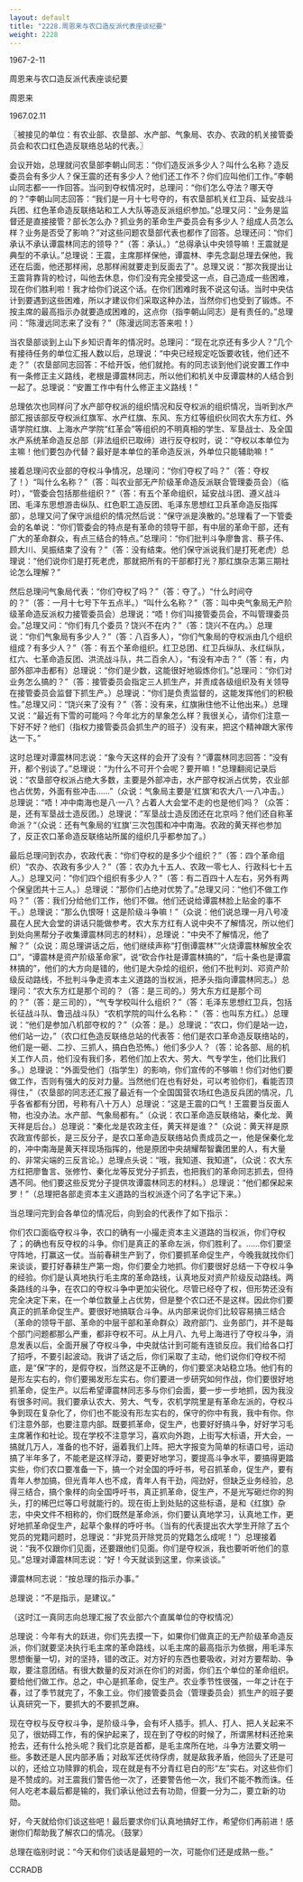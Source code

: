 ```yaml
---
layout: default
title: "2228.周恩来与农口造反派代表座谈纪要"
weight: 2228
---
```


1967-2-11

周恩来与农口造反派代表座谈纪要

周恩来

1967.02.11

〖被接见的单位：有农业部、农垦部、水产部、气象局、农办、农政的机关接管委员会和农口红色造反联络总站的代表。〗

会议开始，总理就问农垦部李朝山同志：“你们造反派多少人？叫什么名称？造反委员会有多少人？保王震的还有多少人？他们还工作不？你们应叫他们工作。”李朝山同志都一一作回答。当问到夺权情况时，总理问：“你们怎么夺法？哪天夺的？”李朝山同志回答：“我们是一月十七号夺的，有农垦部机关红卫兵、延安战斗兵团、红色革命造反联络站和工人大队等造反派组织参加。”总理又问：“业务是监督还是直接接管？部长怎么办？抓业务的革命生产委员会有多少人？组成人员怎么样？业务是否受了影响？”对这些问题农垦部代表也都作了回答。总理还问：“你们承认不承认谭震林同志的领导？”（答：承认。）“总得承认中央领导嘛！王震就是典型的不承认。”总理说：王震，主席那样保他，谭震林、李先念副总理去保他，我还在后面，他还那样闹，总那样闹就要走到反面去了"。总理又说：“那次我提出让王震背靠背的检讨，叫他去休息，你们没有完全接受这一点，自己造成一些困难，现在你们胜利啦！我才给你们说这个话。在你们困难时我不说这句话。当时中央估计到要遇到这些困难，所以才建议你们采取这种办法，当然你们也受到了锻炼。不按主席的最高指示办就要造成困难的，这点你（指李朝山同志）是有责任的。”总理问：“陈漫远同志来了没有？”（陈漫远同志答来啦！）

当农垦部谈到上山下乡知识青年的情况时。总理问：“现在北京还有多少人？”几个有接待任务的单位汇报人数以后，总理说：“中央已经规定吃饭要收钱，他们还不走？”（农垦部同志回答：不给开饭，他们就抢。有的同志谈到他们说安置工作中有一条修正主义路线，老根是谭震林同志，所以他们和机关中反谭震林的人结合到一起了。总理说：“安置工作中有什么修正主义路线！”

总理依次也同样问了水产部夺权派的组织情况和反夺权派的组织情况，当听到水产部汇报该部反夺权派红旗军、水产红旗、东风、东方红等组织伙同农大东方红、外语学院红旗、上海水产学院“红革会”等组织的不明真相的学生、军垦战士、及全国水产系统革命造反总部（非法组织已取缔）进行反夺权时，说：“夺权以本单位为主嘛！他们要包办代替？最好是本单位的革命造反派，外单位只能辅助嘛！”

接着总理问农业部的夺权斗争情况，总理问：“你们夺权了吗？”（答：夺权了！）“叫什么名称？”（答：叫农业部无产阶级革命造反派联合管理委员会）（临时），“管委会包括那些组织？”（答：有五个革命组织，延安战斗团、遵义战斗团、毛泽东思想游击纵队、红色职工造反团、毛泽东思想红卫兵革命造反指挥部），总理又问了保守派组织的情况然后说：“保守派是涣散的。”总理看了一下管委会的名单说：“你们管委会的特点是有革命的领导干部，有中层的革命干部，还有广大的革命群众，有点三结合的特点。”总理问：“你们批判斗争廖鲁言、蔡子伟、顾大川、吴振结束了没有？”（答：没有结束。他们保守派说我们是打死老虎）总理说：“他们说你们是打死老虎，那就把所有的干部都打光？那红旗杂志第三期社论怎么理解？”

然后总理问气象局代表：“你们夺权了吗？”（答：夺了。）“什么时间夺的？”（答：一月十七号下午五点半。）“叫什么名称？”（答：叫中央气象局无产阶级革命造反派权力接管委员会）总理说：“唔！你们叫接管委员会，不叫管理委员会。”总理又问：“你们有几个委员？饶兴不在内？”（答：饶兴不在内。）总理说：“你们气象局有多少人？”（答：八百多人），“你们气象局的夺权派由几个组织组成？有多少人？”（答：有五个革命组织。红卫总团、红卫兵纵队、永红纵队，红六、七革命造反团、洪流战斗队，共二百余人），“有没有冲击？”（答：有，内部外部冲击都有）总理说：“你们是少数，这能很好地锻炼你们。”总理问：“你们对业务怎么搞的？”（答：接管委员会指定三人抓生产，并责成各级组织及有关领导在接管委员会监督下抓生产。）总理说：“你们是负责监督的，这能发挥他们的积极性。”总理又问：“饶兴来了没有？”（答：没有来，红旗揪住他不让他出来。）总理又说：“最近有下雪的可能吗？今年北方的旱象怎么样？我很关心，请你们注意一下好不好？他们（指权力接管委员会抓生产的班子）没有来，把这个精神跟大家传达一下。”

这时总理对谭震林同志说：“象今天这样的会开了没有？”谭震林同志回答：“没有开，都个别谈了。”总理说：“为什么不可开个会呢？要开嘛！”总理翻阅记录后说：“农垦部夺权派占绝大多数，主要是外部冲击，水产部夺权派占优势，农业部也占优势，外面有些冲击……”（众说：气象局主要是‘红旗’和农大八·一八冲击。）总理说：“唔！冲中南海也是八·一八？占着人大会堂不走的也是他们吗？（众答：是，还有军垦战士造反团。）总理说：”军垦战士造反团还在北京吗？他们还自称革命派？“（众说：还有气象局的‘红旗’三次包围和冲中南海。农政的黄天祥也参加了，反正农口革命造反联络站所属的组织几乎都参加了。）

最后总理问到农办，农政代表：“你们夺权的是多少个组织？”（答：四个革命组织）“农办、农政有多少人？”（答：农办九十五人、农政一零七人、行政科七十五人。）总理又问：“你们四个组织有多少人？”（答：有二百四十人左右，另外有两个保皇团共十三人。）总理说：“那你们占绝对优势了。”总理又问：“他们不做工作吗？”（答：我们分给他们工作，他们不做。他们还说给谭震林脸上贴金的事不干。）总理说：“那么仇恨呀！这是阶级斗争嘛！”（众说：他们说总理一月八号凌晨在人民大会堂的讲话只能做参考。农大东方红有人说中央不了解情况，所以他们到处向黑帮分子收集谭震林同志的材料），总理说：“中央不了解情况，他了解？”（众说：周总理讲话之后，他们继续声称“打倒谭震林”“火烧谭震林解放全农口”，“谭震林是资产阶级革命家”，说“砍合作社是谭震林搞的”，“后十条也是谭震林搞的”，他们的大方向是错的，他们是大杂烩的组织，他们不批判刘、邓资产阶级反动路线，不批判斗争走资本主义道路的当权派，把矛头指向谭震林同志。）总理问：“农大东方红是那个司的？（答：是三司的。）劳大东方红是那个司的？”（答：是三司的），“气专学校叫什么组织？”（答：毛泽东思想红卫兵，包括长征战斗队、鲁迅战斗队）“农机学院的叫什么名称：”（答：也叫东方红。）总理说：“他们是参加八机部夺权的？”（众答：是。）总理说：“农口，你们是站一边，他们站一边，”（农口红色造反联络总站的代表答：他们是农口革命造反联络站的，他们是一砸、二抄、三抓人，搞白色恐怖。）他们多少人？（答：论各部、局的机关工作人员，他们没有我们多，若他们加上农大、劳大、气专学生，他们比我们多。）总理说：“外面受他们（指学生）的影响，你们宣传的不够嘛！你们对他们要做工作，否则有强大的反对力量。当然他们在也有好处，可以考验你们，看能否顶得住，”（农垦部的同志还汇报了最近有一个全国国营农场红色造反兵团的情况，几乎各省都有分团，号称有八十万人）总理说：“这是王震的口气！王震要当反面人物，也没办法。水产部、气象局都有。”（众说：农口革命造反联络站，秦化龙、黄天祥是后台。）总理说：“秦化龙是农政主任，黄天祥是谁？”（众说：黄天祥是原农政宣传部长，是三反分子，是农口革命造反联络站负责成员之一，他是保秦化龙的，冲中南海是黄天祥现场指挥的，他是原团中央胡耀帮智囊团里的人，有大量的、非常尖端的三反言论。）总理点头说：“哦，我知道、我知道”，（众说：农大东方红把廖鲁言、张修竹、秦化龙等反党分子抓去，也把我们的革命同志抓去，但待遇不同。他们要这些反党分子提供攻谭震林同志的材料。）总理说：“他们都保起来罗！”（总理把各部走资本主义道路的当权派逐个问了名字记下来。）

当总理问完到会各单位的情况后，向到会的代表作了如下指示：

你们农口面临夺权斗争，农口的确有一小撮走资本主义道路的当权派，你们夺权了；的确也有反夺权的斗争。你们是真正的革命左派，你们胜利了。……你们要坚守阵地，打赢这一仗。当前春耕生产到了，你们要抓革命促生产，今晚我就找你们来谈谈，要打好春耕生产第一炮，你们要全力地抓。你们要很好总结一下夺权斗争的经验。你们是认真地执行毛主席的革命路线，认真地反对资产阶级反动路线。两条路线的斗争，在农口的夺权斗争中更加尖锐化。尽管已经夺了权，但形势还没有完全决定下来，在一个单位数量上占优势，但是整个农口还不是这样。因此你们要真正的抓革命促生产。要很好地搞联合斗争。从内部来说你们比较容易搞三结合（革命的领导干部、革命的中层干部和革命群众）政府部门、业务部门，并不是每个部门问题都那么严重，都非夺权不可。从上月八、九号上海进行了夺权斗争，消息发表以后，全面开展了夺权斗争，中央就估计到可能有连锁反应。我们给各口打了招呼，不要引起波动。我讲了话之后，你们采取了主动，他们说你们夺权不彻底，是“保”字的，是假夺权，当然这是不正确的，你们要坚决站稳立场。他们有的是形左实右的，你们要揭发形左实右。你们要进一步研究如何作战，你们要很好地抓革命，促生产。以后希望谭震林同志多与你们会面，要一步一步地抓，因为我没有很多时间。我们要承认农大、劳大、气专，农机学院里是有革命左派的，夺权斗争到现在复杂化了，你们也不能没有形左实右的，保守的你中有我，我中有你。你们注意外部，也要注意内部。既要抓革命，促生产，也要好好搞斗争，好好学习毛主席著作和社论。现在学校不注意学习，喜欢向外跑，上街写大标语，开大会，一搞就几万人，准备的也不好，逼着我们上阵。把大字报变为简单的标语口号，运动搞了半年多了，不能老是这样浮动，要更好地学习，要提高斗争水平，要搞得更踏实些，你们农口要准备一下，搞一个对全国的呼吁书，号召抓革命，促生产，要有青年人参加搞，但光青年人也不成，青年人有干劲，闯劲好，但缺乏业务经验，总得三结合，搞个象样的向全国呼吁书，真正抓革命，促生产，不是光写砸烂你的狗头，打的稀巴烂等口号就能行的。现在街上到处贴的这些标语，是和《红旗》杂志，中央文件不相称的，你们既然是革命派，你们要认真地学习，认真地工作，更好地抓革命促生产，起草个象样的呼吁书。（当有的代表提出农大学生开除了五个党员的党籍问题时，总理说：“非党员开除党员的党籍怎么成呢！”）总理接着说：“我不仅跟你们见面，还要跟他们见面。你们是夺权派，我也要听听他们的意见。”总理对谭震林同志说：“好！今天就谈到这里，你来谈谈。”

谭震林同志说：“按总理的指示办事。”

总理说：“不是指示，是建议。”

（这时江一真同志向总理汇报了农业部六个直属单位的夺权情况）

总理说：今年有大的跃进，你们先去摸一下，如果你们做真正的无产阶级革命造反派，你们就要坚决执行毛主席的革命路线，以毛主席的最高指示为依据，用毛泽东思想衡量一切，对的坚持，错的改正。对方好的东西也要吸收，对对方要帮助、争取，要注意团结。有很大数量的反对派在你们的对面，你们五个单位的革命组织。要给他们做工作。总之，中心是抓革命，促生产。农业季节性很强，一年之计在于春，过了季节就完了，不象工业。你们接管委员会（管理委员会）抓生产的班子要认真研究一下，要抓大的不要抓芝麻。

现在夺权与反夺权斗争，是阶级斗争，会有坏人插手。抓人、打人、把人关起来不见了，很妨碍工作，有的保护起来了，现在到了夺权的时候了，所谓黑材料还抢来抢去，还有什么抢头呢？我们北京是首都，是毛主席所在地，斗争方法要文明一些。多数还是人民内部矛盾；对敌军还优待俘虏，就是敌我矛盾，他回头了还是可以的，还给立功赎罪的机会，现在就是有不分青红皂白的形“左”实右。对这些你们是不赞成的。对王震我们警告他一次了，还要警告他一次，我们不能不教而诛。任何人吃老本最后都是输的，我们承认他过去有功勋，但要一分为二，要立新的功勋。

好，今天就给你们谈这些吧！最后要求你们认真地搞好工作，希望你们再前进！感谢你们帮助我了解农口的情况。（鼓掌）

总理在临别时说：“今天和你们谈话是最短的一次，可能你们还是成熟一些。”

CCRADB

